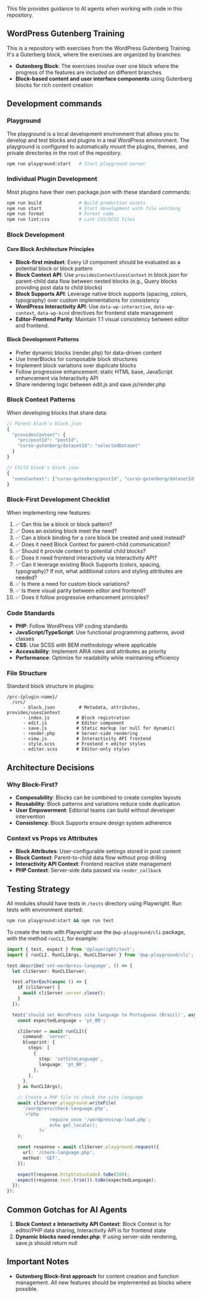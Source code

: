 This file provides guidance to AI agents when working with code in this repository.

## WordPress Gutenberg Training
This is a repository with exercises from the WordPress Gutenberg Training. It's a Guterberg block, where the exercises are organized by branches:

- **Gutenberg Block**: The exercises involve over one block where the progress of the features are included on different branches
- **Block-based content and user interface components** using Gutenberg blocks for rich content creation

## Development commands

### Playground

The playground is a local development environment that allows you to develop and test blocks and plugins in a real WordPress environment. The playground is configured to automatically mount the plugins, themes, and private directories in the root of the repository.

```bash
npm run playground:start   # Start playground server
```

### Individual Plugin Development

Most plugins have their own package.json with these standard commands:

```bash
npm run build              # Build production assets
npm run start              # Start development with file watching
npm run format             # Format code
npm run lint:css           # Lint CSS/SCSS files
```

### Block Development

#### Core Block Architecture Principles

- **Block-first mindset**: Every UI component should be evaluated as a potential block or block pattern
- **Block Context API**: Use `providesContext`/`usesContext` in block.json for parent-child data flow between nested blocks (e.g., Query blocks providing post data to child blocks)
- **Block Supports API**: Leverage native block supports (spacing, colors, typography) over custom implementations for consistency
- **WordPress Interactivity API**: Use `data-wp-interactive`, `data-wp-context`, `data-wp-bind` directives for frontend state management
- **Editor-Frontend Parity**: Maintain 1:1 visual consistency between editor and frontend.

#### Block Development Patterns

- Prefer dynamic blocks (render.php) for data-driven content
- Use InnerBlocks for composable block structures
- Implement block variations over duplicate blocks
- Follow progressive enhancement: static HTML base, JavaScript enhancement via Interactivity API
- Share rendering logic between edit.js and save.js/render.php

### Block Context Patterns

When developing blocks that share data:

```php
// Parent block's block.json
{
  "providesContext": {
    "prc/postId": "postId",
    "curso-gutenberg/datasetId": "selectedDataset"
  }
}

// Child block's block.json
{
  "usesContext": ["curso-gutenberg/postId", "curso-gutenberg/datasetId"]
}
```

### Block-First Development Checklist

When implementing new features:

1. ✅ Can this be a block or block pattern?
2. ✅ Does an existing block meet the need?
3. ✅ Can a block binding for a core block be created and used instead?
4. ✅ Does it need Block Context for parent-child communication?
5. ✅ Should it provide context to potential child blocks?
6. ✅ Does it need frontend interactivity via Interactivity API?
7. ✅ Can it leverage existing Block Supports (colors, spacing, typography)? If not, what additional colors and styling attributes are needed?
8. ✅ Is there a need for custom block variations?
9. ✅ Is there visual parity between editor and frontend?
10. ✅ Does it follow progressive enhancement principles?

### Code Standards

- **PHP**: Follow WordPress VIP coding standards
- **JavaScript/TypeScript**: Use functional programming patterns, avoid classes
- **CSS**: Use SCSS with BEM methodology where applicable
- **Accessibility**: Implement ARIA roles and attributes as priority
- **Performance**: Optimize for readability while maintaining efficiency

### File Structure

Standard block structure in plugins:

```
/prc-{plugin-name}/
  /src/
      - block.json         # Metadata, attributes, provides/usesContext
      - index.js          # Block registration
      - edit.js           # Editor component
      - save.js           # Static markup (or null for dynamic)
      - render.php        # Server-side rendering
      - view.js           # Interactivity API frontend
      - style.scss        # Frontend + editor styles
      - editor.scss       # Editor-only styles
```
## Architecture Decisions

### Why Block-First?

- **Composability**: Blocks can be combined to create complex layouts
- **Reusability**: Block patterns and variations reduce code duplication
- **User Empowerment**: Editorial teams can build without developer intervention
- **Consistency**: Block Supports ensure design system adherence

### Context vs Props vs Attributes

- **Block Attributes**: User-configurable settings stored in post content
- **Block Context**: Parent-to-child data flow without prop drilling
- **Interactivity API Context**: Frontend reactive state management
- **PHP Context**: Server-side data passed via `render_callback`

## Testing Strategy

All modules should have tests in `/tests` directory using Playwright. Run tests with environment started:

```bash
npm run playground:start && npm run test
```

To create the tests with Playwright use the `@wp-playground/cli` package, with the method `runCLI`, for example:

```TypeScript
import { test, expect } from '@playwright/test';
import { runCLI, RunCLIArgs, RunCLIServer } from '@wp-playground/cli';

test.describe('set-wordpress-language', () => {
  let cliServer: RunCLIServer;

  test.afterEach(async () => {
    if (cliServer) {
      await cliServer.server.close();
    }
  });

  test('should set WordPress site language to Portuguese (Brazil)', async () => {
    const expectedLanguage = 'pt_BR';

    cliServer = await runCLI({
      command: 'server',
      blueprint: {
        steps: [
          {
            step: 'setSiteLanguage',
            language: 'pt_BR',
          },
        ],
      },
    } as RunCLIArgs);

    // Create a PHP file to check the site language
    await cliServer.playground.writeFile(
      '/wordpress/check-language.php',
      `<?php
            	require_once '/wordpress/wp-load.php';
            	echo get_locale();
            ?>`
    );

    const response = await cliServer.playground.request({
      url: '/check-language.php',
      method: 'GET',
    });

    expect(response.httpStatusCode).toBe(200);
    expect(response.text.trim()).toBe(expectedLanguage);
  });
});
```

## Common Gotchas for AI Agents

1. **Block Context ≠ Interactivity API Context**: Block Context is for editor/PHP data sharing, Interactivity API is for frontend state
2. **Dynamic blocks need render.php**: If using server-side rendering, save.js should return null

## Important Notes

- **Gutenberg Block-first approach** for content creation and function management. All new features should be implemented as blocks where possible.

